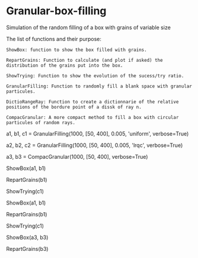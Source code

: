 # Granular-box-filling
Simulation of the random filling of a box with grains of variable size

The list of functions and their purpose:

    ShowBox: function to show the box filled with grains.
  
    RepartGrains: Function to calculate (and plot if asked) the distribution of the grains put into the box.
  
    ShowTrying: Function to show the evolution of the sucess/try ratio.
  
    GranularFilling: Function to randomly fill a blank space with granular particules.
  
    DictioRangeRay: Function to create a dictionnarie of the relative positions of the bordure point of a dissk of ray n.
  
    CompacGranular: A more compact method to fill a box with circular particules of random rays.
  

a1, b1, c1 = GranularFilling(1000, [50, 400], 0.005, 'uniform', verbose=True)

a2, b2, c2 = GranularFilling(1000, [50, 400], 0.005, 'lrqc', verbose=True)

a3, b3 = CompacGranular(1000, [50, 400], verbose=True)

ShowBox(a1, b1)

RepartGrains(b1)

ShowTrying(c1)



ShowBox(a1, b1)

RepartGrains(b1)

ShowTrying(c1)



ShowBox(a3, b3)

RepartGrains(b3)
